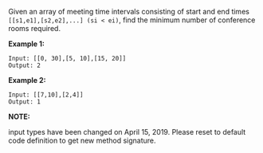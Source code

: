 Given an array of meeting time intervals consisting of start and end times `[[s1,e1],[s2,e2],...] (si < ei)`, find the minimum number of conference rooms required.

**Example 1:**
    
    Input: [[0, 30],[5, 10],[15, 20]]
    Output: 2
**Example 2:**
    
    Input: [[7,10],[2,4]]
    Output: 1
**NOTE:** 

input types have been changed on April 15, 2019. Please reset to default code definition to get new method signature.